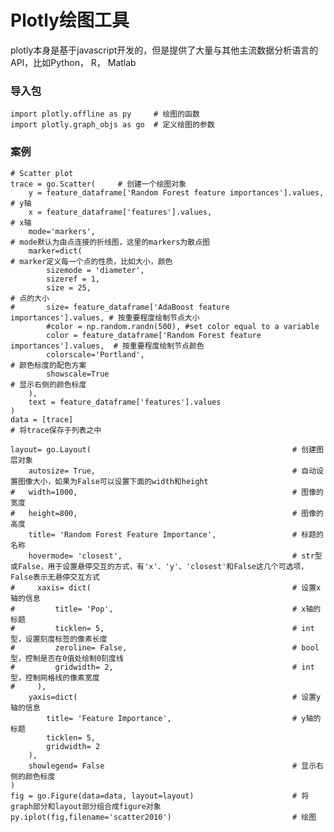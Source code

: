 # Plotly绘图工具

plotly本身是基于javascript开发的，但是提供了大量与其他主流数据分析语言的API，比如Python， R， Matlab


### 导入包

    import plotly.offline as py     # 绘图的函数
    import plotly.graph_objs as go  # 定义绘图的参数


### 案例

    # Scatter plot 
    trace = go.Scatter(     # 创建一个绘图对象
        y = feature_dataframe['Random Forest feature importances'].values,  # y轴
        x = feature_dataframe['features'].values,                           # x轴
        mode='markers',                                                     # mode默认为由点连接的折线图，这里的markers为散点图
        marker=dict(                                                        # marker定义每一个点的性质，比如大小，颜色
            sizemode = 'diameter',
            sizeref = 1,                                                    
            size = 25,                                                      # 点的大小
    #       size= feature_dataframe['AdaBoost feature importances'].values, # 按重要程度绘制节点大小
            #color = np.random.randn(500), #set color equal to a variable
            color = feature_dataframe['Random Forest feature importances'].values,  # 按重要程度绘制节点颜色
            colorscale='Portland',                                          # 颜色标度的配色方案
            showscale=True                                                  # 显示右侧的颜色标度
        ),
        text = feature_dataframe['features'].values                         
    )
    data = [trace]                                                          # 将trace保存于列表之中

    layout= go.Layout(                                             # 创建图层对象
        autosize= True,                                            # 自动设置图像大小，如果为False可以设置下面的width和height
    #   width=1000,                                                # 图像的宽度
    #   height=800,                                                # 图像的高度
        title= 'Random Forest Feature Importance',                 # 标题的名称
        hovermode= 'closest',                                      # str型或False，用于设置悬停交互的方式，有'x'、'y'、'closest'和False这几个可选项，False表示无悬停交互方式
    #     xaxis= dict(                                             # 设置x轴的信息
    #         title= 'Pop',                                        # x轴的标题
    #         ticklen= 5,                                          # int型，设置刻度标签的像素长度
    #         zeroline= False,                                     # bool型，控制是否在0值处绘制0刻度线
    #         gridwidth= 2,                                        # int型，控制网格线的像素宽度
    #     ),
        yaxis=dict(                                                # 设置y轴的信息
            title= 'Feature Importance',                           # y轴的标题
            ticklen= 5,
            gridwidth= 2                                           
        ),
        showlegend= False                                          # 显示右侧的颜色标度
    )
    fig = go.Figure(data=data, layout=layout)                      # 将graph部分和layout部分组合成figure对象
    py.iplot(fig,filename='scatter2010')                           # 绘图
